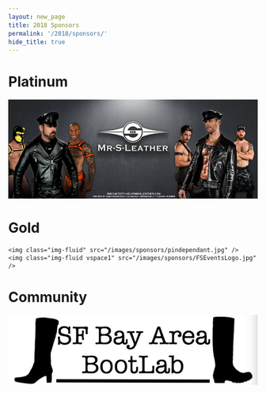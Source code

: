 ```yaml
---
layout: new_page
title: 2018 Sponsors
permalink: '/2018/sponsors/'
hide_title: true
---
```


<div class="row">
  <div class="col-6">
    <h1> Platinum </h1>
    <img class='img-fluid' src="/images/sponsors/mr_s_leather_lg.jpg" height="200"/>
  </div>
  <div class="col-6">
    <h1> Gold </h1>

    <img class="img-fluid" src="/images/sponsors/pindependant.jpg" />
    <img class="img-fluid vspace1" src="/images/sponsors/FSEventsLogo.jpg" />
  </div>

  <div class="col-6">
    <h1> Community </h1>
    <img class="img-fluid" src="/images/sponsors/bootlab.jpg" />
  </div>
</div>
